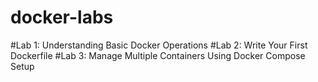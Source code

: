 # docker-labs

#Lab 1: Understanding Basic Docker Operations
#Lab 2: Write Your First Dockerfile
#Lab 3: Manage Multiple Containers Using Docker Compose Setup
    

